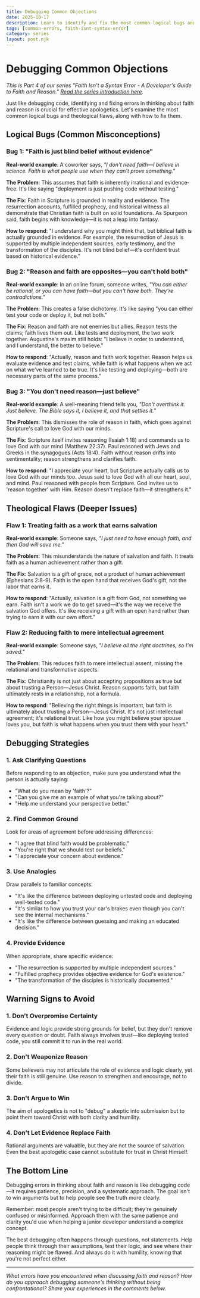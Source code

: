```yaml
---
title: Debugging Common Objections
date: 2025-10-17
description: Learn to identify and fix the most common logical bugs and theological flaws when discussing faith and reason with others.
tags: [common-errors, faith-isnt-syntax-error]
category: series
layout: post.njk
---
```


# Debugging Common Objections

*This is Part 4 of our series "Faith Isn't a Syntax Error - A Developer's Guide to Faith and Reason." [Read the series introduction here](/posts/2025-09-26-faith-isnt-syntax-error-series/).*

Just like debugging code, identifying and fixing errors in thinking about faith and reason is crucial for effective apologetics. Let's examine the most common logical bugs and theological flaws, along with how to fix them.

## Logical Bugs (Common Misconceptions)

### Bug 1: "Faith is just blind belief without evidence"

**Real-world example**: A coworker says, *"I don't need faith—I believe in science. Faith is what people use when they can't prove something."*

**The Problem**: This assumes that faith is inherently irrational and evidence-free. It's like saying "deployment is just pushing code without testing."

**The Fix**: Faith in Scripture is grounded in reality and evidence. The resurrection accounts, fulfilled prophecy, and historical witness all demonstrate that Christian faith is built on solid foundations. As Spurgeon said, faith begins with knowledge—it is not a leap into fantasy.

**How to respond**: "I understand why you might think that, but biblical faith is actually grounded in evidence. For example, the resurrection of Jesus is supported by multiple independent sources, early testimony, and the transformation of the disciples. It's not blind belief—it's confident trust based on historical evidence."

### Bug 2: "Reason and faith are opposites—you can't hold both"

**Real-world example**: In an online forum, someone writes, *"You can either be rational, or you can have faith—but you can't have both. They're contradictions."*

**The Problem**: This creates a false dichotomy. It's like saying "you can either test your code or deploy it, but not both."

**The Fix**: Reason and faith are not enemies but allies. Reason tests the claims; faith lives them out. Like tests and deployment, the two work together. Augustine's maxim still holds: "I believe in order to understand, and I understand, the better to believe."

**How to respond**: "Actually, reason and faith work together. Reason helps us evaluate evidence and test claims, while faith is what happens when we act on what we've learned to be true. It's like testing and deploying—both are necessary parts of the same process."

### Bug 3: "You don't need reason—just believe"

**Real-world example**: A well-meaning friend tells you, *"Don't overthink it. Just believe. The Bible says it, I believe it, and that settles it."*

**The Problem**: This dismisses the role of reason in faith, which goes against Scripture's call to love God with our minds.

**The Fix**: Scripture itself invites reasoning (Isaiah 1:18) and commands us to love God with our mind (Matthew 22:37). Paul reasoned with Jews and Greeks in the synagogues (Acts 18:4). Faith without reason drifts into sentimentality; reason strengthens and clarifies faith.

**How to respond**: "I appreciate your heart, but Scripture actually calls us to love God with our minds too. Jesus said to love God with all our heart, soul, and mind. Paul reasoned with people from Scripture. God invites us to 'reason together' with Him. Reason doesn't replace faith—it strengthens it."

## Theological Flaws (Deeper Issues)

### Flaw 1: Treating faith as a work that earns salvation

**Real-world example**: Someone says, *"I just need to have enough faith, and then God will save me."*

**The Problem**: This misunderstands the nature of salvation and faith. It treats faith as a human achievement rather than a gift.

**The Fix**: Salvation is a gift of grace, not a product of human achievement (Ephesians 2:8–9). Faith is the open hand that receives God's gift, not the labor that earns it.

**How to respond**: "Actually, salvation is a gift from God, not something we earn. Faith isn't a work we do to get saved—it's the way we receive the salvation God offers. It's like receiving a gift with an open hand rather than trying to earn it with our own effort."

### Flaw 2: Reducing faith to mere intellectual agreement

**Real-world example**: Someone says, *"I believe all the right doctrines, so I'm saved."*

**The Problem**: This reduces faith to mere intellectual assent, missing the relational and transformative aspects.

**The Fix**: Christianity is not just about accepting propositions as true but about trusting a Person—Jesus Christ. Reason supports faith, but faith ultimately rests in a relationship, not a formula.

**How to respond**: "Believing the right things is important, but faith is ultimately about trusting a Person—Jesus Christ. It's not just intellectual agreement; it's relational trust. Like how you might believe your spouse loves you, but faith is what happens when you trust them with your heart."

## Debugging Strategies

### 1. Ask Clarifying Questions

Before responding to an objection, make sure you understand what the person is actually saying:

- "What do you mean by 'faith'?"
- "Can you give me an example of what you're talking about?"
- "Help me understand your perspective better."

### 2. Find Common Ground

Look for areas of agreement before addressing differences:

- "I agree that blind faith would be problematic."
- "You're right that we should test our beliefs."
- "I appreciate your concern about evidence."

### 3. Use Analogies

Draw parallels to familiar concepts:

- "It's like the difference between deploying untested code and deploying well-tested code."
- "It's similar to how you trust your car's brakes even though you can't see the internal mechanisms."
- "It's like the difference between guessing and making an educated decision."

### 4. Provide Evidence

When appropriate, share specific evidence:

- "The resurrection is supported by multiple independent sources."
- "Fulfilled prophecy provides objective evidence for God's existence."
- "The transformation of the disciples is historically documented."

## Warning Signs to Avoid

### 1. Don't Overpromise Certainty

Evidence and logic provide strong grounds for belief, but they don't remove every question or doubt. Faith always involves trust—like deploying tested code, you still commit it to run in the real world.

### 2. Don't Weaponize Reason

Some believers may not articulate the role of evidence and logic clearly, yet their faith is still genuine. Use reason to strengthen and encourage, not to divide.

### 3. Don't Argue to Win

The aim of apologetics is not to "debug" a skeptic into submission but to point them toward Christ with both clarity and humility.

### 4. Don't Let Evidence Replace Faith

Rational arguments are valuable, but they are not the source of salvation. Even the best apologetic case cannot substitute for trust in Christ Himself.

## The Bottom Line

Debugging errors in thinking about faith and reason is like debugging code—it requires patience, precision, and a systematic approach. The goal isn't to win arguments but to help people see the truth more clearly.

Remember: most people aren't trying to be difficult; they're genuinely confused or misinformed. Approach them with the same patience and clarity you'd use when helping a junior developer understand a complex concept.

The best debugging often happens through questions, not statements. Help people think through their assumptions, test their logic, and see where their reasoning might be flawed. And always do it with humility, knowing that you're not perfect either.

---

*What errors have you encountered when discussing faith and reason? How do you approach debugging someone's thinking without being confrontational? Share your experiences in the comments below.*
